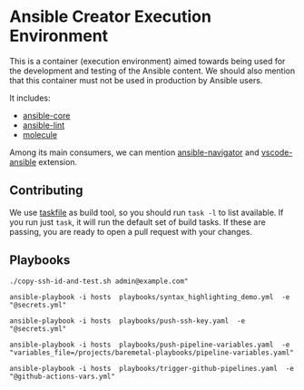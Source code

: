 # Ansible Creator Execution Environment

This is a container (execution environment) aimed towards being used
for the development and testing of the Ansible content. We should also mention
that this container must not be used in production by Ansible users.

It includes:

- [ansible-core]
- [ansible-lint]
- [molecule]

Among its main consumers, we can mention [ansible-navigator] and
[vscode-ansible] extension.

[ansible-core]: https://github.com/ansible/ansible
[ansible-lint]: https://github.com/ansible/ansible-lint
[ansible-navigator]: https://github.com/ansible/ansible-navigator
[molecule]: https://github.com/ansible-community/molecule
[vscode-ansible]: https://github.com/ansible/vscode-ansible

## Contributing

We use [taskfile](https://taskfile.dev/) as build tool, so you should run
`task -l` to list available. If you run just `task`, it will run the default
set of build tasks. If these are passing, you are ready to open a pull request
with your changes.

## Playbooks

`./copy-ssh-id-and-test.sh admin@example.com"`

`ansible-playbook -i hosts  playbooks/syntax_highlighting_demo.yml  -e "@secrets.yml"`

`ansible-playbook -i hosts  playbooks/push-ssh-key.yaml  -e "@secrets.yml"`

`ansible-playbook -i hosts  playbooks/push-pipeline-variables.yaml  -e "variables_file=/projects/baremetal-playbooks/pipeline-variables.yaml"`

`ansible-playbook -i hosts  playbooks/trigger-github-pipelines.yaml  -e "@github-actions-vars.yml"`